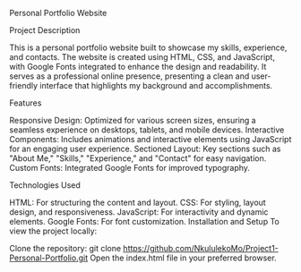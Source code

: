 Personal Portfolio Website

Project Description

This is a personal portfolio website built to showcase my skills, experience, and contacts. The website is created using HTML, CSS, and JavaScript, with Google Fonts integrated to enhance the design and readability. It serves as a professional online presence, presenting a clean and user-friendly interface that highlights my background and accomplishments.

Features

Responsive Design: Optimized for various screen sizes, ensuring a seamless experience on desktops, tablets, and mobile devices.
Interactive Components: Includes animations and interactive elements using JavaScript for an engaging user experience.
Sectioned Layout: Key sections such as "About Me," "Skills," "Experience," and "Contact" for easy navigation.
Custom Fonts: Integrated Google Fonts for improved typography.

Technologies Used

HTML: For structuring the content and layout.
CSS: For styling, layout design, and responsiveness.
JavaScript: For interactivity and dynamic elements.
Google Fonts: For font customization.
Installation and Setup
To view the project locally:

Clone the repository: git clone https://github.com/NkululekoMo/Project1-Personal-Portfolio.git
Open the index.html file in your preferred browser.
